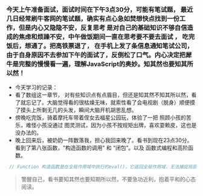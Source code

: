 ###  今天上午准备面试，面试时间在下午3点30分，可能有笔试题， 最近几日经常刷牛客网的笔试题，确实有点心急如焚想快点找到一份工作，但是内心又隐隐不安，反复思考 是对自己的基础知识不够自信造成的焦虑和烦躁不安，中午做饭期间一直在思考要不要去面试 ， 吃完饭后，想通了。把高铁票退了， 在手机上发了条信息通知笔试公司，由于自身原因不去参加下午的面试了，反倒松了口气。内心决定把犀牛是完整的慢慢看一遍，理解JavaScript的奥妙。知其然也要知其所以然！
*  今天学习的记录：
*  看了数组这一章节， 对有些知识点有点眉目，但还是知其然不知其所以然，看了就忘记了。大脑觉得看的很枯燥无味，就索性看了会电视剧（脱身）顺便摸了摸头上所剩无几的头发，瞬间大脑开机胡思乱想。
*  傍晚吃完饭，骑着摩托车带着侄女去福星公园玩，体验了一把 照顾小孩的苦乐，难怪小孩没通过 图灵测试，因为小孩不按规矩出牌，喜欢耍赖皮，这也是没办法的。
*  晚上回来后，被奶奶一阵数落我，担心我回来晚了。看书到现在23点30分。看到了第八张函数，"构造函数的调用" 和 “闭包”。以及 函数式编程和高阶函数。
```js
 // Function 构造函数是在全局作用域中执行的eval()，它返回全局作用域，无法捕捉局部作用域
```

> 警醒自己，看书要知其然也要知期所以然，不要急功近利，抱着平和的心态阅读。